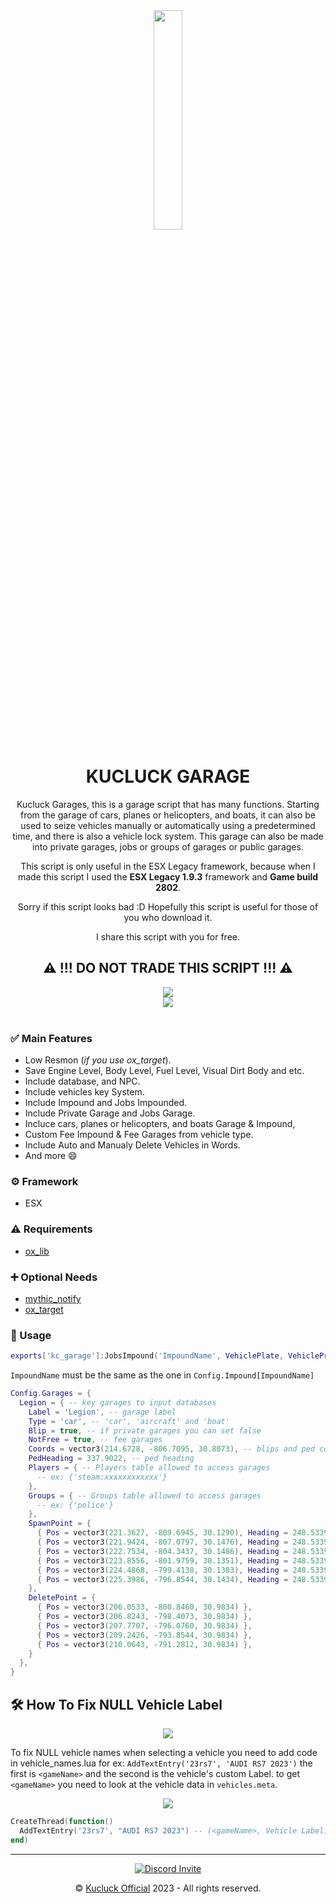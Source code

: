 <div align="center">
<img src="https://media.discordapp.net/attachments/901446802711142460/1060136243377229874/KC.png" width="30%">
<h1><b>KUCLUCK GARAGE</b></h1>
<p>Kucluck Garages, this is a garage script that has many functions. Starting from the garage of cars, planes or helicopters, and boats, it can also be used to seize vehicles manually or automatically using a predetermined time, and there is also a vehicle lock system. This garage can also be made into private garages, jobs or groups of garages or public garages.

This script is only useful in the ESX Legacy framework, because when I made this script I used the <b>ESX Legacy 1.9.3</b> framework and <b>Game build 2802</b>.

Sorry if this script looks bad :D
Hopefully this script is useful for those of you who download it.

I share this script with you for free.

## <b>⚠️ !!! DO NOT TRADE THIS SCRIPT !!! ⚠️</b>

</p>
</div>

<div align="center">
<img src="https://media.discordapp.net/attachments/1060165701136044052/1087293000155152384/20230320153341_1.jpg">

<br>
<img src="https://media.discordapp.net/attachments/1060165701136044052/1087293294867927061/20230320153509_1.jpg">
</div>

<br>

### ✅ Main Features

- Low Resmon (_if you use ox_target_).
- Save Engine Level, Body Level, Fuel Level, Visual Dirt Body and etc.
- Include database, and NPC.
- Include vehicles key System.
- Include Impound and Jobs Impounded.
- Include Private Garage and Jobs Garage.
- Incluce cars, planes or helicopters, and boats Garage & Impound,
- Custom Fee Impound & Fee Garages from vehicle type.
- Include Auto and Manualy Delete Vehicles in Words.
- And more 😄

### ⚙️ Framework

- ESX

### ⚠️ Requirements

- <a href='https://github.com/overextended/ox_lib'>ox_lib</a>

### ➕ Optional Needs

- <a href='https://github.com/JayMontana36/mythic_notify'>mythic_notify</a>
- <a href='https://github.com/overextended/ox_target'>ox_target</a>

### 🧰 Usage

```lua
exports['kc_garage']:JobsImpound('ImpoundName', VehiclePlate, VehiclePropertis, ESX.PlayerData.identifier)
```

`ImpoundName` must be the same as the one in `Config.Impound[ImpoundName]`

```lua
Config.Garages = {
  Legion = { -- key garages to input databases
    Label = 'Legion', -- garage label
    Type = 'car', -- 'car', 'aircraft' and 'boat'
    Blip = true, -- if private garages you can set false
    NotFree = true, -- fee garages
    Coords = vector3(214.6728, -806.7095, 30.8073), -- blips and ped coords
    PedHeading = 337.9022, -- ped heading
    Players = { -- Players table allowed to access garages
      -- ex: {'steam:xxxxxxxxxxxx'}
    },
    Groups = { -- Groups table allowed to access garages
      -- ex: {'police'}
    },
    SpawnPoint = {
      { Pos = vector3(221.3627, -809.6945, 30.1290), Heading = 248.5339 },
      { Pos = vector3(221.9424, -807.0797, 30.1476), Heading = 248.5339 },
      { Pos = vector3(222.7534, -804.3437, 30.1486), Heading = 248.5339 },
      { Pos = vector3(223.8556, -801.9759, 30.1351), Heading = 248.5339 },
      { Pos = vector3(224.4868, -799.4138, 30.1383), Heading = 248.5339 },
      { Pos = vector3(225.3986, -796.8544, 30.1434), Heading = 248.5339 },
    },
    DeletePoint = {
      { Pos = vector3(206.0533, -800.8460, 30.9834) },
      { Pos = vector3(206.8243, -798.4073, 30.9834) },
      { Pos = vector3(207.7707, -796.0760, 30.9834) },
      { Pos = vector3(209.2426, -793.8544, 30.9834) },
      { Pos = vector3(210.0643, -791.2812, 30.9834) },
    }
  },
}
```

## 🛠️ <b> How To Fix NULL Vehicle Label</b>

<div align="center"><img src="https://media.discordapp.net/attachments/1060165701136044052/1087603093962772541/image.png"/></div>

To fix NULL vehicle names when selecting a vehicle you need to add code in vehicle_names.lua for ex: `AddTextEntry('23rs7', 'AUDI RS7 2023')` the first is `<gameName>` and the second is the vehicle's custom Label. to get `<gameName>` you need to look at the vehicle data in `vehicles.meta`.

<div align="center"><img src="https://media.discordapp.net/attachments/1060165701136044052/1087603452181487716/image.png"/></div>

```lua
CreateThread(function()
  AddTextEntry('23rs7', "AUDI RS7 2023") -- (<gameName>, Vehicle Label)
end)
```

<hr>

<div align="center"> <a href="https://discord.gg/BuACxn4XUw" title=""><img alt="Discord Invite" src="https://discordapp.com/api/guilds/901445288881963059/widget.png?style=banner2"></a>
</div>

<p align="center">©️ <a href="https://discord.gg/BuACxn4XUw">Kucluck Official</a> 2023 - All rights reserved.</p>
